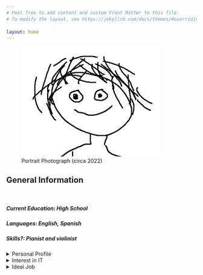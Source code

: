 ```yaml
---
# Feel free to add content and custom Front Matter to this file.
# To modify the layout, see https://jekyllrb.com/docs/themes/#overriding-theme-defaults

layout: home
---
```


<figure>
    <img src="/assets/images/me.jpg"
         alt="Portrait Photograph (circa 2022)">
    <figcaption>Portrait Photograph (circa 2022)
    </figcaption>
</figure>

## General Information

&nbsp;&nbsp;&nbsp;&nbsp; 
##### Current Education: High School

##### Languages: English, Spanish

##### Skills?: Pianist and violinist

<details>
  <summary>Personal Profile</summary>
  
</details>

<details>
  <summary>Interest in IT</summary>
  
</details>

<details>
  <summary>Ideal Job</summary>
  
</details>

